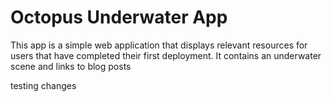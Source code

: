# Octopus Underwater App

This app is a simple web application that displays relevant resources for users that have completed their first deployment. It contains an underwater scene and links to blog posts

testing changes

